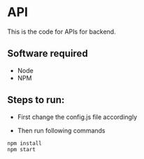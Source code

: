 # API
This is the code for APIs for backend.

## Software required
- Node
- NPM

## Steps to run:

- First change the config.js file accordingly

- Then run following commands
```bash
npm install
npm start
```
